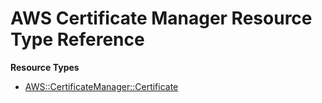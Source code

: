 # AWS Certificate Manager Resource Type Reference<a name="AWS_CertificateManager"></a>

**Resource Types**
+ [AWS::CertificateManager::Certificate](aws-resource-certificatemanager-certificate.md)
